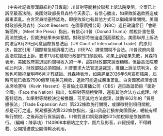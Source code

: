 （中央社記者廖漢原紐約7日專電）川普對等關稅於聯邦上訴法院受阻，全案已上訴至最高法院。美國財政部長貝森特今天表示，有信心勝出，如果敗訴退款將造成嚴重紊亂。白宮官員哈塞特認為，即便敗訴也有其他方式可以繼續課徵關稅。美國財政部長貝森特（Scott Bessent）在國家廣播公司（NBC）週日政論節目「會晤新聞界」（Meet the Press）指出，有信心川普（Donald Trump）關稅計畫在最高法院勝出，但裁決結果未如預期，財政部將被迫退回高額稅金。美國聯邦上訴法院法官8月29日同意國際貿易法庭（US Court of International Trade）的原判決，裁定引用「國際緊急經濟權力法」（IEEPA）課徵關稅不合法。川普政府向最高法院提出上訴，要求11月初聽取行政部門口頭說明。如果上訴結果失敗，貝森特表示，美國政府需退回約關稅收入的一半，這對財政部來說很糟糕。但最高法院若如此判決，財政部就必須照辦。川普要求大法官迅速裁定，推翻上訴法院判決，全案也可能拖至明年6月才有結論。貝森特表示，如果遲至2026年6月宣布結果，屆時可能已收取7500億至1兆美元稅款，退款可能造成嚴重紊亂。白宮國家經濟會議主席哈塞特（Kevin Hassett）在哥倫比亞廣播公司（CBS）週日政論節目「面對全國」（Face the Nation）指出，如果對等關稅受阻，還有其他合法方式處理。哈塞特認為，如果對等關稅決定被推翻，可用其他方法處理，啟動1962年的「貿易擴張法」（Trade Expansion Act）第232條款施行關稅，或課徵特別項目關稅，都是可行之道。貿易擴張法第232條款指出，進口貨品若損害美國國安，總統有權執行關稅，之後再進行貿易調查。川普對進口鋼鋁課徵50%關稅即是依條款執行。（編輯：陳承功）1140908本網站之文字、圖片及影音，非經授權，不得轉載、公開播送或公開傳輸及利用。